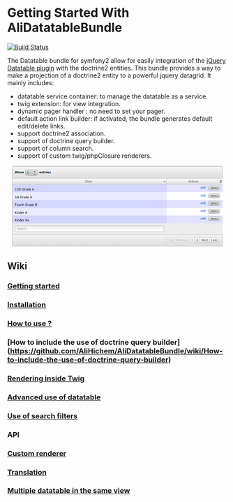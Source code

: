 Getting Started With AliDatatableBundle
=======================================

[![Build Status](https://secure.travis-ci.org/AliHichem/AliDatatableBundle.png?branch=master)](http://travis-ci.org/AliHichem/AliDatatableBundle)

The Datatable bundle for symfony2 allow for easily integration of the [jQuery Datatable plugin](http://datatables.net/) with the doctrine2 entities.
This bundle provides a way to make a projection of a doctrine2 entity to a powerful jquery datagrid. It mainly includes:

 * datatable service container: to manage the datatable as a service.
 * twig extension: for view integration.
 * dynamic pager handler : no need to set your pager.
 * default action link builder: if activated, the bundle generates default edit/delete links. 
 * support doctrine2 association.
 * support of doctrine query builder.
 * support of column search.
 * support of custom twig/phpClosure renderers.

<div style="text-align:center"><img alt="Screenshot" src="https://github.com/AliHichem/AliDatatableBundle/raw/master/Resources/public/images/sample_01.png"></div>


Wiki
----

### [Getting started](https://github.com/AliHichem/AliDatatableBundle/wiki/Getting-Started)
### [Installation](https://github.com/AliHichem/AliDatatableBundle/wiki/Installation)
### [How to use ?](https://github.com/AliHichem/AliDatatableBundle/wiki/How-to-use)
### [How to include the use of doctrine query builder] (https://github.com/AliHichem/AliDatatableBundle/wiki/How-to-include-the-use-of-doctrine-query-builder)
### [Rendering inside Twig](https://github.com/AliHichem/AliDatatableBundle/wiki/Rendering-inside-Twig)
### [Advanced use of datatable](https://github.com/AliHichem/AliDatatableBundle/wiki/Advenced-use-of-datatable)
### [Use of search filters](https://github.com/AliHichem/AliDatatableBundle/wiki/Use-of-search-filters)
### API
### [Custom renderer](https://github.com/AliHichem/AliDatatableBundle/wiki/Custom-renderer)
### [Translation](https://github.com/AliHichem/AliDatatableBundle/wiki/Translation)
### [Multiple datatable in the same view](https://github.com/AliHichem/AliDatatableBundle/wiki/Multiple-datatable-in-the-same-view)
